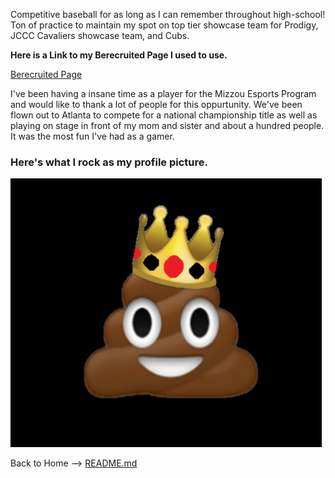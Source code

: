 Competitive baseball for as long as I can remember throughout high-school! Ton of practice to maintain my spot on top tier showcase team for
Prodigy, JCCC Cavaliers showcase team, and Cubs. 

**Here is a Link to my Berecruited Page I used to use.**

[Berecruited Page](https://new.berecruited.com/athletes/4157331#athletics)

I've been having a insane time as a player for the Mizzou Esports Program and would like to thank a lot of people for this oppurtunity. We've been flown out to Atlanta to compete for a national championship title as well as playing on stage in front of my mom and sister and about a hundred people. It was the most fun I've had as a gamer. 

### Here's what I rock as my profile picture.

![Chox](https://github.com/RileyPut7/RIleyPut7/blob/master/KingChox.png?raw=true)








Back to Home --> [README.md](https://github.com/RileyPut7/RIleyPut7/edit/master/README.md)
